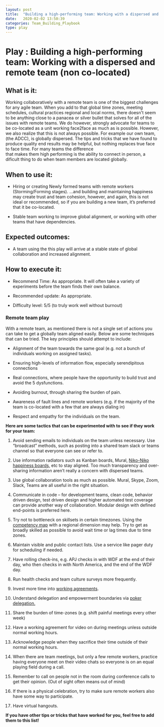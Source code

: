 ```yaml
---
layout: post
title:  "Building a high-performing team: Working with a dispersed and remote team"
date:   2020-02-02 13:50:39
categories: Team_Building_Playbook
type: play
---
```


Play : Building a high-performing team: Working with a dispersed and remote team (non co-located)
=================================================================================================

What is it:
-----------

Working collaboratively with a remote team is one of the biggest challenges for
any agile team. When you add to that global time zones, meeting schedules, cultural practices
regional and local norms, there doesn't seem to be anything close to a panacea or 
silver bullet that solves for all of the issues with remote teams. We do however, strongly 
advocate for teams to be co-located as a unit working face2face as much as is possible. 
However, we also realize that this is not always possible. For example our own team,
(the ADCC), is globally dispersed. The tips and tricks that we have found to produce quality 
end results may be helpful, but nothing replaces true face to face time. For many teams the difference  
that makes them high performing is the ability to connect in person, a dificult thing to do when team
members are located globally.

When to use it:
---------------

-   Hiring or creating Newly formed teams with remote workers (Storming/Forming stages).
    ...and building and maintaining happiness may create trust and team
    cohesion, however, and again, this is not ideal or recommended, so if you are building a new team,
    it’s preferred that it be co-located.

-   Stable team working to improve global alignment, or working with other teams
    that have dependencies.

Expected outcomes:
------------------

-   A team using the this play will arrive at a stable state of global
    collaboration and increased alignment.

How to execute it:
------------------

-   Recommend Time: As appropriate. It will often take a variety of experiments
    before the team finds their own balance.

-   Recommended update: As appropriate.

-   Difficulty level: 5/5 (to truly work well without burnout)

### Remote team play

With a remote team, as mentioned there is not a single set of actions you can
take to get a globally team aligned easily. Below are some techniques that can
be tried. The key principles should attempt to include:

-   Alignment of the team towards the same goal (e.g. not a bunch of individuals
    working on assigned tasks).

-   Ensuring high-levels of information flow, especially serendipitous
    connections

-   Real connections, where people have the opportunity to build trust and avoid
    the 5 dysfunctions.

-   Avoiding burnout, through sharing the burden of pain.

-   Awareness of fault lines and remote workers (e.g. if the majority of the
    team is co-located with a few that are always dialing in)

-   Respect and empathy for the individuals on the team.

**Here are some tactics that can be experimented with to see if they work for
your team:**

1.  Avoid sending emails to individuals on the team unless necessary. Use
    “broadcast” methods, such as posting into a shared team slack or teams
    channel so that everyone can see or refer to.

2.  Use information radiators such as Kanban boards, Mural, [Niko-Niko happiness
    boards,](./2020-01-23-Team_Happiness_nikoniko.md)
    etc to stay aligned. Too much transparency and over-sharing information
    aren’t really a concern with dispersed teams.

3.  Use global collaboration tools as much as possible. Mural, Skype, Zoom,
    Slack, Teams are all useful in the right situation.

4.  Communicate in code – for development teams, clean code, behavior driven
    design, test driven design and higher automated test coverage can provide
    another way of collaboration. Modular design with defined end-points is
    preferred here.

5.  Try not to bottleneck on skillsets in certain timezones. Using the
    [competency
    map](./2020-01-20-Building_a_competency_map.md)
    with a regional dimension may help. Try to get as broadly skilled as
    possible to avoid wait time or lag times due to time zones.

6.  Maintain visible and public contact lists. Use a service like pager duty for
    scheduling if needed.

7.  Have rolling check-ins, e.g. APJ checks in with WDF at the end of their day,
    who then checks in with North America, and the end of the WDF day.

8.  Run health checks and team culture surveys more frequently.

9.  Invest more time into [working
    agreements](./2020-02-03-workingagreements.md).

10. Understand delegation and empowerment boundaries via [poker
    delegation.](./2020-01-21-poker_delegation_and_empowerment.md)

11. Share the burden of time-zones (e.g. shift painful meetings every other
    week)

12. Have a working agreement for video on during meetings unless outside normal
    working hours.

13. Acknowledge people when they sacrifice their time outside of their normal
    working hours.

14. When there are team meetings, but only a few remote workers, practice having
    everyone meet on their video chats so everyone is on an equal playing field
    during a call.

15. Remember to call on people not in the room during conference calls to get
    their opinion. (Out of sight often means out of mind)

16. If there is a physical celebration, try to make sure remote workers also
    have some way to participate.

17. Have virtual hangouts.

**If you have other tips or tricks that have worked for you, feel free to add
them to this list!**
